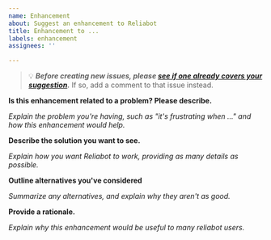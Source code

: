 ```yaml
---
name: Enhancement
about: Suggest an enhancement to Reliabot
title: Enhancement to ...
labels: enhancement
assignees: ''

---
```


> 💡 _**Before creating new issues, please
> [see if one already covers your suggestion][1].**_ If so, add a comment to
> that issue instead.

**Is this enhancement related to a problem? Please describe.**

_Explain the problem you're having, such as "it's frustrating when …" and how
this enhancement would help._

**Describe the solution you want to see.**

_Explain how you want Reliabot to work, providing as many details as possible._

**Outline alternatives you've considered**

_Summarize any alternatives, and explain why they aren't as good._

**Provide a rationale.**

_Explain why this enhancement would be useful to many reliabot users._

[1]: https://github.com/dupuy/reliabot/issues?q=is%3Aissue+sort%3Aupdated-desc
